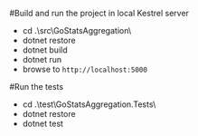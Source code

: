 #Build and run the project in local Kestrel server
* cd .\src\GoStatsAggregation\
* dotnet restore
* dotnet build
* dotnet run
* browse to `http://localhost:5000`

#Run the tests
* cd .\test\GoStatsAggregation.Tests\
* dotnet restore
* dotnet test
